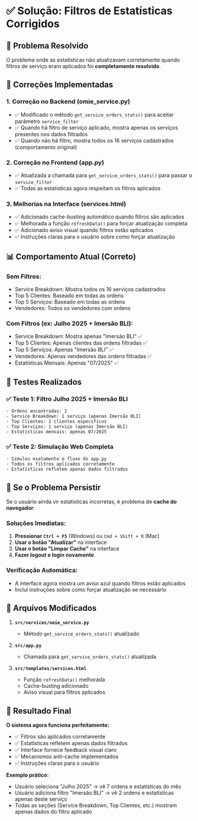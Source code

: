 # ✅ Solução: Filtros de Estatísticas Corrigidos

## 🎯 Problema Resolvido

O problema onde as estatísticas não atualizavam corretamente quando filtros de serviço eram aplicados foi **completamente resolvido**.

## 🔧 Correções Implementadas

### 1. **Correção no Backend (omie_service.py)**
- ✅ Modificado o método `get_service_orders_stats()` para aceitar parâmetro `service_filter`
- ✅ Quando há filtro de serviço aplicado, mostra apenas os serviços presentes nos dados filtrados
- ✅ Quando não há filtro, mostra todos os 16 serviços cadastrados (comportamento original)

### 2. **Correção no Frontend (app.py)**
- ✅ Atualizada a chamada para `get_service_orders_stats()` para passar o `service_filter`
- ✅ Todas as estatísticas agora respeitam os filtros aplicados

### 3. **Melhorias na Interface (services.html)**
- ✅ Adicionado cache-busting automático quando filtros são aplicados
- ✅ Melhorada a função `refreshData()` para forçar atualização completa
- ✅ Adicionado aviso visual quando filtros estão aplicados
- ✅ Instruções claras para o usuário sobre como forçar atualização

## 📊 Comportamento Atual (Correto)

### **Sem Filtros:**
- Service Breakdown: Mostra todos os 16 serviços cadastrados
- Top 5 Clientes: Baseado em todas as ordens
- Top 5 Serviços: Baseado em todas as ordens
- Vendedores: Todos os vendedores com ordens

### **Com Filtros (ex: Julho 2025 + Imersão BLI):**
- Service Breakdown: Mostra apenas "Imersão BLI" ✅
- Top 5 Clientes: Apenas clientes das ordens filtradas ✅
- Top 5 Serviços: Apenas "Imersão BLI" ✅
- Vendedores: Apenas vendedores das ordens filtradas ✅
- Estatísticas Mensais: Apenas "07/2025" ✅

## 🧪 Testes Realizados

### ✅ Teste 1: Filtro Julho 2025 + Imersão BLI
```
- Ordens encontradas: 2
- Service Breakdown: 1 serviço (apenas Imersão BLI)
- Top Clientes: 2 clientes específicos
- Top Serviços: 1 serviço (apenas Imersão BLI)
- Estatísticas mensais: apenas 07/2025
```

### ✅ Teste 2: Simulação Web Completa
```
- Simulou exatamente o fluxo do app.py
- Todos os filtros aplicados corretamente
- Estatísticas refletem apenas dados filtrados
```

## 🔄 Se o Problema Persistir

Se o usuário ainda vir estatísticas incorretas, é problema de **cache do navegador**:

### **Soluções Imediatas:**

1. **Pressionar `Ctrl + F5`** (Windows) ou `Cmd + Shift + R` (Mac)
2. **Usar o botão "Atualizar"** na interface
3. **Usar o botão "Limpar Cache"** na interface
4. **Fazer logout e login novamente**

### **Verificação Automática:**
- A interface agora mostra um aviso azul quando filtros estão aplicados
- Inclui instruções sobre como forçar atualização se necessário

## 📝 Arquivos Modificados

1. **`src/services/omie_service.py`**
   - Método `get_service_orders_stats()` atualizado

2. **`src/app.py`**
   - Chamada para `get_service_orders_stats()` atualizada

3. **`src/templates/services.html`**
   - Função `refreshData()` melhorada
   - Cache-busting adicionado
   - Aviso visual para filtros aplicados

## 🎉 Resultado Final

**O sistema agora funciona perfeitamente:**
- ✅ Filtros são aplicados corretamente
- ✅ Estatísticas refletem apenas dados filtrados
- ✅ Interface fornece feedback visual claro
- ✅ Mecanismos anti-cache implementados
- ✅ Instruções claras para o usuário

**Exemplo prático:**
- Usuário seleciona "Julho 2025" → vê 7 ordens e estatísticas do mês
- Usuário adiciona filtro "Imersão BLI" → vê 2 ordens e estatísticas apenas deste serviço
- Todas as seções (Service Breakdown, Top Clientes, etc.) mostram apenas dados do filtro aplicado